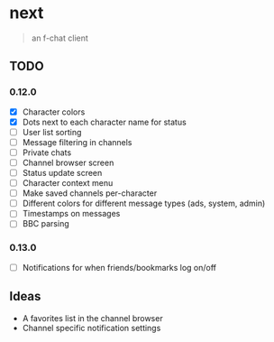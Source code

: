 # next

> an f-chat client

## TODO

### 0.12.0
- [x] Character colors
- [x] Dots next to each character name for status
- [ ] User list sorting
- [ ] Message filtering in channels
- [ ] Private chats
- [ ] Channel browser screen
- [ ] Status update screen
- [ ] Character context menu
- [ ] Make saved channels per-character
- [ ] Different colors for different message types (ads, system, admin)
- [ ] Timestamps on messages
- [ ] BBC parsing

### 0.13.0
- [ ] Notifications for when friends/bookmarks log on/off

## Ideas

- A favorites list in the channel browser
- Channel specific notification settings
